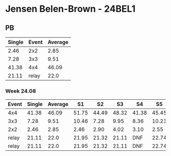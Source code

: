 # Jensen Belen-Brown - 24BEL1

## PB
|Single|Event|Average|
|----|----|----|
|2.46|2x2|2.85|
|7.28|3x3|9.51|
|41.38|4x4|46.09|
|21.11|relay|22.0|
### Week 24.08
|Event|Single|Average|S1|S2|S3|S4|S5|
|-----|-------|------|--|--|--|--|--|
|4x4|41.38|46.09|51.75|44.49|48.32|41.38|45.45|
|3x3|7.28|9.51|10.46|7.28|9.95|8.36|10.23|
|2x2|2.46|2.85|2.46|2.90|4.02|3.10|2.55|
|relay|21.11|22.0|21.95|21.32|21.11|DNF|22.74|
|relay|21.11|22.0|21.95|21.32|21.11|DNF|22.74|
